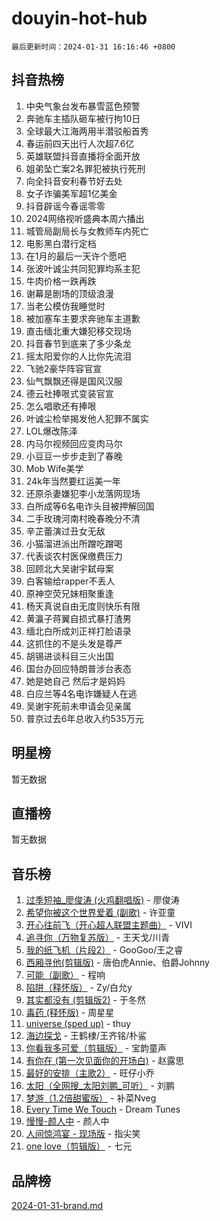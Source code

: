 # douyin-hot-hub

`最后更新时间：2024-01-31 16:16:46 +0800`

## 抖音热榜

1. 中央气象台发布暴雪蓝色预警
1. 奔驰车主插队砸车被行拘10日
1. 全球最大江海两用半潜驳船首秀
1. 春运前四天出行人次超7.6亿
1. 英雄联盟抖音直播将全面开放
1. 姐弟坠亡案2名罪犯被执行死刑
1. 向全抖音安利春节好去处
1. 女子诈骗美军超1亿美金
1. 抖音辟谣今春谣零零
1. 2024网络视听盛典本周六播出
1. 城管局副局长与女教师车内死亡
1. 电影黑白潜行定档
1. 在1月的最后一天许个愿吧
1. 张波叶诚尘共同犯罪均系主犯
1. 牛肉价格一跌再跌
1. 谢幕是剧场的顶级浪漫
1. 当老公模仿我睡觉时
1. 被加塞车主要求奔驰车主道歉
1. 直击缅北重大嫌犯移交现场
1. 抖音春节到底来了多少条龙
1. 摇太阳爱你的人比你先流泪
1. 飞驰2豪华阵容官宣
1. 仙气飘飘还得是国风汉服
1. 德云社捧哏式变装官宣
1. 怎么唱歌还有捧哏
1. 叶诚尘检举揭发他人犯罪不属实
1. LOL爆改陈泽
1. 内马尔视频回应变肉马尔
1. 小豆豆一步步走到了春晚
1. Mob Wife美学
1. 24k年当然要红运美一年
1. 还原杀妻嫌犯李小龙落网现场
1. 白所成等6名电诈头目被押解回国
1. 二手玫瑰河南村晚春晚分不清
1. 辛芷蕾演过丑女无敌
1. 小猫溜进派出所蹭吃蹭喝
1. 代表谈农村医保缴费压力
1. 回顾北大吴谢宇弑母案
1. 白客输给rapper不丢人
1. 原神空荧兄妹相聚重逢
1. 杨天真说自由无度则快乐有限
1. 黄瀛子蒋翼自损式暴打渣男
1. 缅北白所成刘正祥打脸语录
1. 这抓住的不是头发是尊严
1. 胡锡进谈科目三火出国
1. 国台办回应特朗普涉台表态
1. 她是她自己 然后才是妈妈
1. 白应兰等4名电诈嫌疑人在逃
1. 吴谢宇死前未申请会见亲属
1. 普京过去6年总收入约535万元

## 明星榜

暂无数据

## 直播榜

暂无数据

## 音乐榜

1. [过季短袖_廖俊涛 (火鸡翻唱版)](https://sf86-cdn-tos.douyinstatic.com/obj/tos-cn-ve-2774/ogQVJl0tRBKxQgZji7YClFEBrVDeHpPTWfCZbQ) - 廖俊涛
1. [希望你被这个世界爱着 (副歌)](https://sf86-cdn-tos.douyinstatic.com/obj/tos-cn-ve-2774/oUHCmWQfZlE3QQBKBeD8rCFLpJzPgCpImhsxMt) - 许亚童
1. [开心往前飞（开心超人联盟主题曲）](https://sf86-cdn-tos.douyinstatic.com/obj/tos-cn-ve-2774/9d8fb7c82cf1421fb93a9fe925275e0a) - VIVI
1. [追寻你（万物复苏版）](https://sf6-cdn-tos.douyinstatic.com/obj/tos-cn-ve-2774/oYeAZJsbjIDit9APmBg8u6uDUQnHmoCf3gbo74) - 王天戈/川青
1. [我的纸飞机（片段2）](https://sf86-cdn-tos.douyinstatic.com/obj/tos-cn-ve-2774/oM2ZrKcg2CD5AeRB2gkeXOFB1IxAGJdZPazYHf) - GooGoo/王之睿
1. [西厢寻他(剪辑版)](https://sf86-cdn-tos.douyinstatic.com/obj/tos-cn-ve-2774/oUsAVfAQKlRNxEv5qxvIB8o5qmIWUcXbzJKJhw) - 唐伯虎Annie、伯爵Johnny
1. [可能（副歌）](https://sf86-cdn-tos.douyinstatic.com/obj/tos-cn-ve-2774/cde1731888894259b333569393c2fb51) - 程响
1. [陷阱（释怀版）](https://sf86-cdn-tos.douyinstatic.com/obj/tos-cn-ve-2774/oE8C21LeZrzKLDFfQYgMzx4GAIHageG5IzayY7) - Zy/白允y
1. [其实都没有 (剪辑版2)](https://sf86-cdn-tos.douyinstatic.com/obj/tos-cn-ve-2774/oEBNQenHZtBhxYjGgUDQk0BCHTigQafgFlbQ7k) - 于冬然
1. [毒药 (释怀版)](https://sf86-cdn-tos.douyinstatic.com/obj/tos-cn-ve-2774/oYILMEAzspdZBIzy4frJNB8ZHPHWAhiwowd4Ad) - 周星星
1. [universe (sped up)](https://sf3-cdn-tos.douyinstatic.com/obj/tos-cn-ve-2774/oIQnurQLDCsdYeegkM4CKuVb23MZBXtX6QB8bv) - thuy
1. [海边探戈](https://sf86-cdn-tos.douyinstatic.com/obj/tos-cn-ve-2774/os9gE0VQCGqt6VQkZDyBBYvfSDY0QFe3vVmubn) - 王鹤棣/王齐铭/朴鲨
1. [你看我多可爱（剪辑版）](https://sf86-cdn-tos.douyinstatic.com/obj/tos-cn-ve-2774/018d241ee66a4a189b2fa9ea2fe3363d) - 宝韵童声
1. [有你在 (第一次见面你的开场白)](https://sf3-cdn-tos.douyinstatic.com/obj/tos-cn-ve-2774/oAthrQ3ClJBfI57uBoFEgNDYtNCZ0TSYQQfxQ0) - 赵露思
1. [最好的安排（主歌2）](https://sf86-cdn-tos.douyinstatic.com/obj/tos-cn-ve-2774/oMMZX1DuHpMwgoDztBmZswgQnbCeeANZxBHkFY) - 旺仔小乔
1. [太阳（全网搜_太阳刘鹏_可听）](https://sf6-cdn-tos.douyinstatic.com/obj/tos-cn-ve-2774/ogWbyIQnlBFImVbeDocRdCIYtBHlbJXgfZMvgz) - 刘鹏
1. [梦游（1.2倍甜蜜版）](https://sf86-cdn-tos.douyinstatic.com/obj/tos-cn-ve-2774/o4gyAUm8hwufoEABmwVIiQtHsFuGzAEEWtNMzo) - 补菜Nveg
1. [Every Time We Touch](https://sf86-cdn-tos.douyinstatic.com/obj/tos-cn-ve-2774/ogN6lUKQeBBfEVhIOMikG1CcJjugxk1tztZyhP) - Dream Tunes
1. [慢慢-颜人中](https://sf3-cdn-tos.douyinstatic.com/obj/tos-cn-ve-2774/ocjHNfBXdBxQNC8ZGAeoLMFTUgtBg8bkExunDC) - 颜人中
1. [人间惊鸿宴 - 现场版](https://sf86-cdn-tos.douyinstatic.com/obj/tos-cn-ve-2774/osF4mrPePAf2Yv8Wfr5fATCHZwL5h1QiGQAKwz) - 指尖笑
1. [one love（剪辑版）](https://sf86-cdn-tos.douyinstatic.com/obj/tos-cn-ve-2774/o4utbbKzHedACBQ0bkG7ZBgUvDQzbBDnYd1f1k) - 七元

## 品牌榜

[2024-01-31-brand.md](2024-01-31-brand.md)
